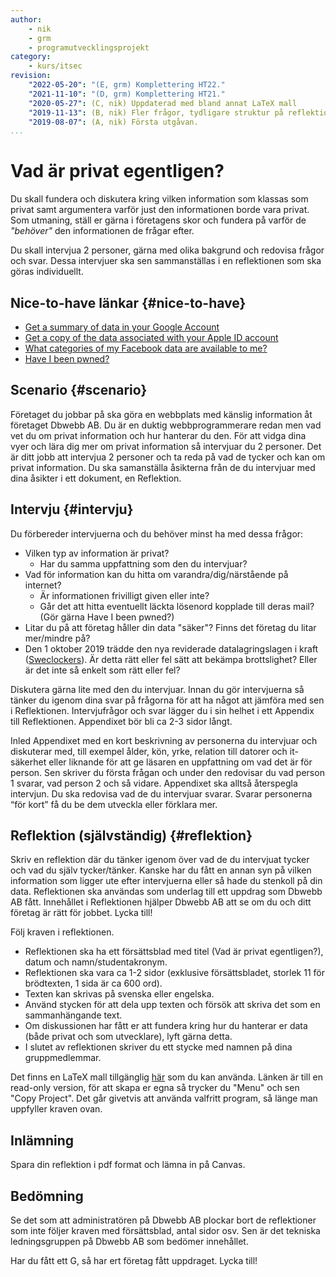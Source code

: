 ```yaml
---
author:
    - nik
    - grm
    - programutvecklingsprojekt
category:
    - kurs/itsec
revision:
    "2022-05-20": "(E, grm) Komplettering HT22."
    "2021-11-10": "(D, grm) Komplettering HT21."
    "2020-05-27": (C, nik) Uppdaterad med bland annat LaTeX mall
    "2019-11-13": (B, nik) Fler frågor, tydligare struktur på reflektion.
    "2019-08-07": (A, nik) Första utgåvan.
...
```

Vad är privat egentligen?
===================================

Du skall fundera och diskutera kring vilken information som klassas som privat samt argumentera varför just den informationen borde vara privat. Som utmaning, ställ er gärna i företagens skor och fundera på varför de *"behöver"* den informationen de frågar efter.

Du skall intervjua 2 personer, gärna med olika bakgrund och redovisa frågor och svar. Dessa intervjuer ska sen sammanställas i en reflektionen som ska göras individuellt.

Nice-to-have länkar {#nice-to-have}
-----------------------

* [Get a summary of data in your Google Account](https://support.google.com/accounts/answer/162744)
* [Get a copy of the data associated with your Apple ID account](https://support.apple.com/en-us/HT208502)
* [What categories of my Facebook data are available to me?](https://www.facebook.com/help/930396167085762)
* [Have I been pwned?](https://haveibeenpwned.com/)


Scenario {#scenario}
-----------------------

Företaget du jobbar på ska göra en webbplats med känslig information åt företaget Dbwebb AB. Du är en duktig webbprogrammerare redan men vad vet du om privat information och hur hanterar du den. För att vidga dina vyer och lära dig mer om privat information så intervjuar du 2 personer. Det är ditt jobb att intervjua 2 personer och ta reda på vad de tycker och kan om privat information. Du ska samanställa åsikterna från de du intervjuar med dina åsikter i ett dokument, en Reflektion. 


Intervju {#intervju}
-----------------------

Du förbereder intervjuerna och du behöver minst ha med dessa frågor:

* Vilken typ av information är privat?
    * Har du samma uppfattning som den du intervjuar?
* Vad för information kan du hitta om varandra/dig/närstående på internet?
    * Är informationen frivilligt given eller inte?
    * Går det att hitta eventuellt läckta lösenord kopplade till deras mail? (Gör gärna Have I been pwned?)
* Litar du på att företag håller din data "säker"? Finns det företag du litar mer/mindre på?
* Den 1 oktober 2019 trädde den nya reviderade datalagringslagen i kraft ([Sweclockers](https://www.sweclockers.com/nyhet/28415-regeringen-presenterar-forsta-steg-mot-utokad-dataavlasning)). Är detta rätt eller fel sätt att bekämpa brottslighet? Eller är det inte så enkelt som rätt eller fel?

Diskutera gärna lite med den du intervjuar. Innan du gör intervjuerna så tänker du igenom dina svar på frågorna för att ha något att jämföra med sen i Reflektionen. Intervjufrågor och svar lägger du i sin helhet i ett Appendix till Reflektionen. Appendixet bör bli ca 2-3 sidor långt.

Inled Appendixet med en kort beskrivning av personerna du intervjuar och diskuterar med, till exempel ålder, kön, yrke, relation till datorer och it-säkerhet eller liknande för att ge läsaren en uppfattning om vad det är för person. Sen skriver du första frågan och under den redovisar du vad person 1 svarar, vad person 2 och så vidare. Appendixet ska alltså återspegla intervjun. Du ska redovisa vad de du intervjuar svarar. Svarar personerna “för kort” få du be dem utveckla eller förklara mer.


Reflektion (självständig) {#reflektion}
-----------------------

Skriv en reflektion där du tänker igenom över vad de du intervjuat tycker och vad du själv tycker/tänker. Kanske har du fått en annan syn på vilken information som ligger ute efter intervjuerna eller så hade du stenkoll på din data. Reflektionen ska användas som underlag till ett uppdrag som Dbwebb AB fått. Innehållet i Reflektionen hjälper Dbwebb AB att se om du och ditt företag är rätt för jobbet. Lycka till! 

Följ kraven i reflektionen.

- Reflektionen ska ha ett försättsblad med titel (Vad är privat egentligen?), datum och namn/studentakronym.
- Reflektionen ska vara ca 1-2 sidor (exklusive försättsbladet, storlek 11 för brödtexten, 1 sida är ca 600 ord).
- Texten kan skrivas på svenska eller engelska.
- Använd stycken för att dela upp texten och försök att skriva det som en sammanhängande text.
- Om diskussionen har fått er att fundera kring hur du hanterar er data (både privat och som utvecklare), lyft gärna detta.
- I slutet av reflektionen skriver du ett stycke med namnen på dina gruppmedlemmar.

Det finns en LaTeX mall tillgänglig [här](https://www.overleaf.com/read/qfdtffsgbspf) som du kan använda. Länken är till en read-only version, för att skapa er egna så trycker du "Menu" och sen "Copy Project". Det går givetvis att använda valfritt program, så länge man uppfyller kraven ovan.


<!-- Publicera {#publicera}
-----------------------

Spara din reflektion som `me/kmom02/reflektion.pdf` och kör på!

```bash
# Flytta till kurskatalogen
$ dbwebb publish kmom02
```-->

Inlämning
-----------------------

Spara din reflektion i pdf format och lämna in på Canvas.


Bedömning
-----------------------

Se det som att administratören på Dbwebb AB plockar bort de reflektioner som inte följer kraven med försättsblad, antal sidor osv. Sen är det tekniska ledningsgruppen på Dbwebb AB som bedömer innehållet.

Har du fått ett G, så har ert företag fått uppdraget. Lycka till!
